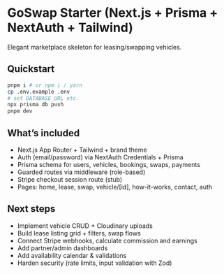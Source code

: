 # GoSwap Starter (Next.js + Prisma + NextAuth + Tailwind)

Elegant marketplace skeleton for leasing/swapping vehicles.

## Quickstart
```bash
pnpm i # or npm i / yarn
cp .env.example .env
# set DATABASE_URL etc.
npx prisma db push
pnpm dev
```

## What’s included
- Next.js App Router + Tailwind + brand theme
- Auth (email/password) via NextAuth Credentials + Prisma
- Prisma schema for users, vehicles, bookings, swaps, payments
- Guarded routes via middleware (role-based)
- Stripe checkout session route (stub)
- Pages: home, lease, swap, vehicle/[id], how-it-works, contact, auth

## Next steps
- Implement vehicle CRUD + Cloudinary uploads
- Build lease listing grid + filters, swap flows
- Connect Stripe webhooks, calculate commission and earnings
- Add partner/admin dashboards
- Add availability calendar & validations
- Harden security (rate limits, input validation with Zod)
